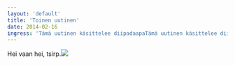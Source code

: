 ```yaml
---
layout: 'default'
title: 'Toinen uutinen'
date: 2014-02-16
ingress: 'Tämä uutinen käsittelee diipadaapaTämä uutinen käsittelee diipadaapaTämä uutinen käsittelee diipadaapaTämä uutinen käsittelee diipadaapaTämä uutinen käsittelee diipadaapaTämä uutinen käsittelee diipadaapaTämä uutinen käsittelee diipadaapaTämä uutinen käsittelee diipadaapaTämä uutinen käsittelee diipadaapaTämä uutinen käsittelee diipadaapaTämä uutinen käsittelee diipadaapaTämä uutinen käsittelee diipadaapaTämä uutinen käsittelee diipadaapa'
---
```

Hei vaan hei, tsirp.<img src="../images/logo.png">

